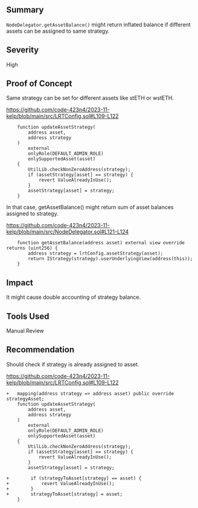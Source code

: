 ## Summary

`NodeDelegator.getAssetBalance()` might return inflated balance if different assets can be assigned to same strategy.

## Severity

High

## Proof of Concept
Same strategy can be set for different assets like stETH or wstETH.

https://github.com/code-423n4/2023-11-kelp/blob/main/src/LRTConfig.sol#L109-L122
```
    function updateAssetStrategy(
        address asset,
        address strategy
    )
        external
        onlyRole(DEFAULT_ADMIN_ROLE)
        onlySupportedAsset(asset)
    {
        UtilLib.checkNonZeroAddress(strategy);
        if (assetStrategy[asset] == strategy) {
            revert ValueAlreadyInUse();
        }
        assetStrategy[asset] = strategy;
    }
```

In that case, getAssetBalance() might return sum of asset balances assigned to strategy.

https://github.com/code-423n4/2023-11-kelp/blob/main/src/NodeDelegator.sol#L121-L124
```
    function getAssetBalance(address asset) external view override returns (uint256) {
        address strategy = lrtConfig.assetStrategy(asset);
        return IStrategy(strategy).userUnderlyingView(address(this));
    }
```

## Impact
It might cause double accounting of strategy balance.

## Tools Used
Manual Review

## Recommendation
Should check if strategy is already assigned to asset.

https://github.com/code-423n4/2023-11-kelp/blob/main/src/LRTConfig.sol#L109-L122
```
+   mapping(address strategy => address asset) public override strategyAsset;
    function updateAssetStrategy(
        address asset,
        address strategy
    )
        external
        onlyRole(DEFAULT_ADMIN_ROLE)
        onlySupportedAsset(asset)
    {
        UtilLib.checkNonZeroAddress(strategy);
        if (assetStrategy[asset] == strategy) {
            revert ValueAlreadyInUse();
        }
        assetStrategy[asset] = strategy;

+        if (strategyToAsset[strategy] == asset) {
+            revert ValueAlreadyInUse();
+        }
+        strategyToAsset[strategy] = asset;
    }
```